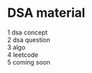 # DSA  material 
1 dsa concept </br>
2 dsa question </br>
3 algo </br>
4 leetcode </br>
5 coming soon </br>
